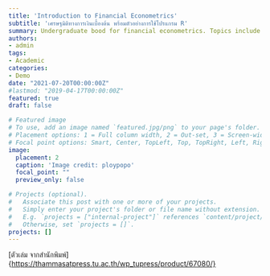 ```yaml
---
title: 'Introduction to Financial Econometrics'
subtitle: 'เศรษฐมิติทางการเงินเบื้องต้น พร้อมตัวอย่างการใช้โปรแกรม R'
summary: Undergraduate bood for financial econometrics. Topics include univariate time series (ARIMA) model, time series regression, GARCH model, multivariate model (VAR), and nonstationary model  (cointegration and VECM).
authors:
- admin
tags:
- Academic
categories:
- Demo
date: "2021-07-20T00:00:00Z"
#lastmod: "2019-04-17T00:00:00Z"
featured: true
draft: false

# Featured image
# To use, add an image named `featured.jpg/png` to your page's folder.
# Placement options: 1 = Full column width, 2 = Out-set, 3 = Screen-width
# Focal point options: Smart, Center, TopLeft, Top, TopRight, Left, Right, BottomLeft, Bottom, BottomRight
image:
  placement: 2
  caption: 'Image credit: ploypopo'
  focal_point: ""
  preview_only: false

# Projects (optional).
#   Associate this post with one or more of your projects.
#   Simply enter your project's folder or file name without extension.
#   E.g. `projects = ["internal-project"]` references `content/project/deep-learning/index.md`.
#   Otherwise, set `projects = []`.
projects: []
---
```


[ตัวเล่ม จากสำนักพิมพ์] {https://thammasatpress.tu.ac.th/wp_tupress/product/67080/}


